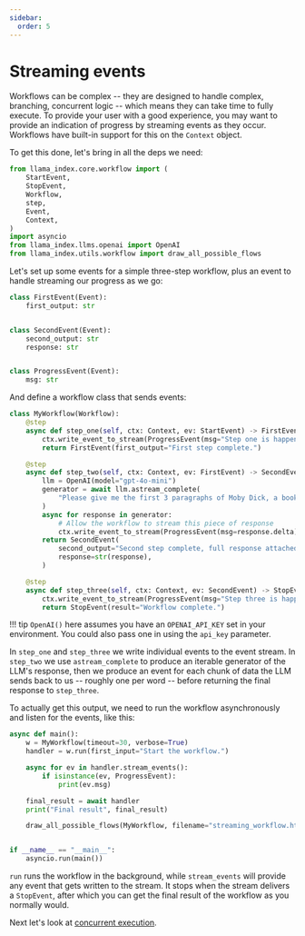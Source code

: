 ```yaml
---
sidebar:
  order: 5
---
```


# Streaming events

Workflows can be complex -- they are designed to handle complex, branching, concurrent logic -- which means they can take time to fully execute. To provide your user with a good experience, you may want to provide an indication of progress by streaming events as they occur. Workflows have built-in support for this on the `Context` object.

To get this done, let's bring in all the deps we need:

```python
from llama_index.core.workflow import (
    StartEvent,
    StopEvent,
    Workflow,
    step,
    Event,
    Context,
)
import asyncio
from llama_index.llms.openai import OpenAI
from llama_index.utils.workflow import draw_all_possible_flows
```

Let's set up some events for a simple three-step workflow, plus an event to handle streaming our progress as we go:

```python
class FirstEvent(Event):
    first_output: str


class SecondEvent(Event):
    second_output: str
    response: str


class ProgressEvent(Event):
    msg: str
```

And define a workflow class that sends events:

```python
class MyWorkflow(Workflow):
    @step
    async def step_one(self, ctx: Context, ev: StartEvent) -> FirstEvent:
        ctx.write_event_to_stream(ProgressEvent(msg="Step one is happening"))
        return FirstEvent(first_output="First step complete.")

    @step
    async def step_two(self, ctx: Context, ev: FirstEvent) -> SecondEvent:
        llm = OpenAI(model="gpt-4o-mini")
        generator = await llm.astream_complete(
            "Please give me the first 3 paragraphs of Moby Dick, a book in the public domain."
        )
        async for response in generator:
            # Allow the workflow to stream this piece of response
            ctx.write_event_to_stream(ProgressEvent(msg=response.delta))
        return SecondEvent(
            second_output="Second step complete, full response attached",
            response=str(response),
        )

    @step
    async def step_three(self, ctx: Context, ev: SecondEvent) -> StopEvent:
        ctx.write_event_to_stream(ProgressEvent(msg="Step three is happening"))
        return StopEvent(result="Workflow complete.")
```

!!! tip
    `OpenAI()` here assumes you have an `OPENAI_API_KEY` set in your environment. You could also pass one in using the `api_key` parameter.

In `step_one` and `step_three` we write individual events to the event stream. In `step_two` we use `astream_complete` to produce an iterable generator of the LLM's response, then we produce an event for each chunk of data the LLM sends back to us -- roughly one per word -- before returning the final response to `step_three`.

To actually get this output, we need to run the workflow asynchronously and listen for the events, like this:

```python
async def main():
    w = MyWorkflow(timeout=30, verbose=True)
    handler = w.run(first_input="Start the workflow.")

    async for ev in handler.stream_events():
        if isinstance(ev, ProgressEvent):
            print(ev.msg)

    final_result = await handler
    print("Final result", final_result)

    draw_all_possible_flows(MyWorkflow, filename="streaming_workflow.html")


if __name__ == "__main__":
    asyncio.run(main())
```

`run` runs the workflow in the background, while `stream_events` will provide any event that gets written to the stream. It stops when the stream delivers a `StopEvent`, after which you can get the final result of the workflow as you normally would.


Next let's look at [concurrent execution](concurrent_execution.md).
